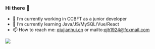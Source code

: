 ### Hi there 👋

<!--
**qjh1924/qjh1924** is a ✨ _special_ ✨ repository because its `README.md` (this file) appears on your GitHub profile.

Here are some ideas to get you started:

- 🔭 I’m currently working on ...
- 🌱 I’m currently learning ...
- 👯 I’m looking to collaborate on ...
- 🤔 I’m looking for help with ...
- 💬 Ask me about ...
- 📫 How to reach me: ...
- 😄 Pronouns: ...
- ⚡ Fun fact: ...
-->

- 🔭 I’m currently working in CCBFT as a junior developer
- 🌱 I’m currently learning Java/JS/MySQL/Vue/React
- 📫 How to reach me: [qiujianhui.cn](http://qiujianhui.cn) or mailto:qjh1924@foxmail.com

[![](https://github-readme-stats.vercel.app/api?username=qjh1924&show_icons=true&title_color=fff&icon_color=79ff97&text_color=9f9f9f&bg_color=151515)](https://github-readme-stats.vercel.app/api?username=qjh1924&show_icons=true&title_color=fff&icon_color=79ff97&text_color=9f9f9f&bg_color=151515)
